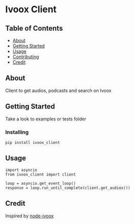 # Ivoox Client

## Table of Contents

- [About](#about)
- [Getting Started](#getting_started)
- [Usage](#usage)
- [Contributing](./CONTRIBUTING.rst)
- [Credit](#credit)

## About <a name = "about"></a>

Client to get audios, podcasts and search on Ivoox

## Getting Started <a name = "getting_started"></a>

Take a look to examples or tests folder

### Installing

```
pip install ivoox_client
```

## Usage <a name = "usage"></a>

```
import asyncio
from ivoox_client import client

loop = asyncio.get_event_loop()
response = loop.run_until_complete(client.get_audios())
```

## Credit

Inspired by [node-ivoox](https://github.com/EdgarVaguencia/node-ivoox)

